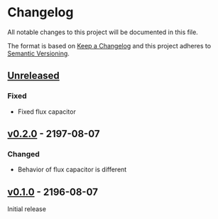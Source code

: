 # Changelog
All notable changes to this project will be documented in this file.

The format is based on [Keep a Changelog](http://keepachangelog.com/en/1.0.0/)
and this project adheres to [Semantic Versioning](http://semver.org/spec/v2.0.0.html).

## [Unreleased]

### Fixed
- Fixed flux capacitor

## [v0.2.0] - 2197-08-07

### Changed
- Behavior of flux capacitor is different

## [v0.1.0] - 2196-08-07

Initial release

[Unreleased]: https://github.com/cirrus-geo/cirrus-task-template/compare/v0.2.0...main
[v0.2.0]: https://github.com/cirrus-geo/cirrus-task-template/compare/v0.1.0...v0.2.0
[v0.1.0]: https://github.com/cirrus-geo/cirrus-task-template/tree/v0.1.0
